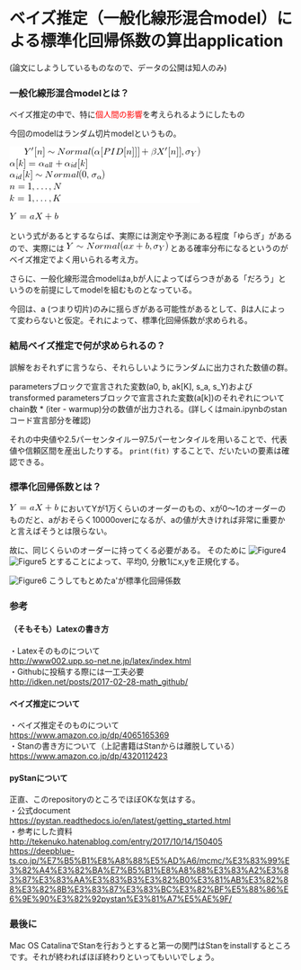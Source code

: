 # ベイズ推定（一般化線形混合model）による標準化回帰係数の算出application
(論文にしようしているものなので、データの公開は知人のみ)

### 一般化線形混合modelとは？
ベイズ推定の中で、特に<span style="color: red; ">個人間の影響</span>を考えられるようにしたもの

今回のmodelはランダム切片modelというもの。<br>

![Figure1](figures/Figure1.gif)<br>



![Figure2](figures/Figure2.gif)

という式があるとするならば、実際には測定や予測にある程度「ゆらぎ」があるので、実際には
![Figure3](figures/Figure3.gif)
とある確率分布になるというのがベイズ推定でよく用いられる考え方。

さらに、一般化線形混合modelはa,bが人によってばらつきがある「だろう」というのを前提にしてmodelを組むものとなっている。

今回は、a (つまり切片)のみに揺らぎがある可能性があるとして、βは人によって変わらないと仮定。それによって、標準化回帰係数が求められる。

### 結局ベイズ推定で何が求められるの？
誤解をおそれずに言うなら、それらしいようにランダムに出力された数値の群。

parametersブロックで宣言された変数(a0, b, ak[K], s_a, s_Y)およびtransformed parametersブロックで宣言された変数(a[k])のそれぞれについて
chain数 * (iter - warmup)分の数値が出力される。(詳しくはmain.ipynbのstanコード宣言部分を確認)

それの中央値や2.5パーセンタイルー97.5パーセンタイルを用いることで、代表値や信頼区間を産出したりする。
```print(fit)```
することで、だいたいの要素は確認できる。

### 標準化回帰係数とは？
![Figure2](figures/Figure2.gif)
においてYが1万くらいのオーダーのもの、xが0〜1のオーダーのものだと、aがおそらく10000overになるが、aの値が大きければ非常に重要かと言えばそうとは限らない。

故に、同じくらいのオーダーに持ってくる必要がある。
そのために
![Figure4](figures/Figure4.gif)
![Figure5](figures/Figure5.gif)
とすることによって、平均0, 分散1にx,yを正規化する。

![Figure6](figures/Figure6.gif)
こうしてもとめたa'が標準化回帰係数

### 参考
#### （そもそも）Latexの書き方
・Latexそのものについて<br>
http://www002.upp.so-net.ne.jp/latex/index.html <br>
・Githubに投稿する際には一工夫必要<br>
http://idken.net/posts/2017-02-28-math_github/ <br>

#### ベイズ推定について
・ベイズ推定そのものについて<br>
https://www.amazon.co.jp/dp/4065165369 <br>
・Stanの書き方について（上記書籍はStanからは離脱している）<br>
https://www.amazon.co.jp/dp/4320112423 <br>

#### pyStanについて
正直、このrepositoryのところでほぼOKな気はする。<br>
・公式document<br>
https://pystan.readthedocs.io/en/latest/getting_started.html <br>
・参考にした資料 <br>
http://tekenuko.hatenablog.com/entry/2017/10/14/150405 <br>
https://deepblue-ts.co.jp/%E7%B5%B1%E8%A8%88%E5%AD%A6/mcmc/%E3%83%99%E3%82%A4%E3%82%BA%E7%B5%B1%E8%A8%88%E3%83%A2%E3%83%87%E3%83%AA%E3%83%B3%E3%82%B0%E3%81%AB%E3%82%88%E3%82%8B%E3%83%87%E3%83%BC%E3%82%BF%E5%88%86%E6%9E%90%E3%82%92pystan%E3%81%A7%E5%AE%9F/ <br>

### 最後に
Mac OS CatalinaでStanを行おうとすると第一の関門はStanをinstallするところです。それが終わればほぼ終わりといってもいいでしょう。
